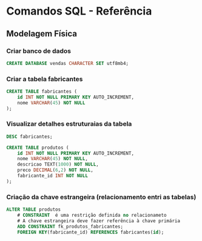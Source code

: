 # Comandos SQL - Referência

## Modelagem Física

### Criar banco de dados
```sql
CREATE DATABASE vendas CHARACTER SET utf8mb4;
```
### Criar a tabela fabricantes

```sql
CREATE TABLE fabricantes (
    id INT NOT NULL PRIMARY KEY AUTO_INCREMENT,
    nome VARCHAR(45) NOT NULL
);
```
### Visualizar detalhes estruturaias da tabela
```sql
DESC fabricantes;
```
```sqL
CREATE TABLE produtos (
    id INT NOT NULL PRIMARY KEY AUTO_INCREMENT,
    nome VARCHAR(45) NOT NULL,
    descricao TEXT(1000) NOT NULL,
    preco DECIMAL(6,2) NOT NULL,
    fabricante_id INT NOT NULL
);
```
### Criação da chave estrangeira (relacionamento entri as tabelas)
```sql
ALTER TABLE produtos
    # CONSTRAINT  é uma restrição definida no relacionameto
    # A chave estrangeira deve fazer referência à chave primária
    ADD CONSTRAINT fk_produtos_fabricantes;
    FOREIGN KEY(fabricante_id) REFERENCES fabricantes(id);
```